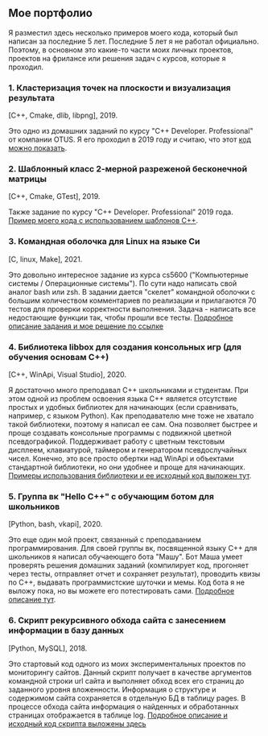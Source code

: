 ## Мое портфолио
Я разместил здесь несколько примеров моего кода, который был написан за последние 5 лет. Последние 5 лет я не работал официально. Поэтому, в основном это какие-то части моих личных проектов, проектов на фрилансе или решения задач с курсов, которые я проходил.

### 1. Кластеризация точек на плоскости и визуализация результата 
[C++, Cmake, dlib, libpng], 2019. 

Это одно из домашних заданий по курсу "С++ Developer. Professional" от компании OTUS. Я его проходил в 2019 году и считаю, что этот [код можно показать](https://github.com/zazicam/otus-cpp-hw15).

### 2. Шаблонный класс 2-мерной разреженой бесконечной матрицы 
[С++, Cmake, GTest], 2019.

Также задание по курсу "С++ Developer. Professional" 2019 года. [Пример моего кода с использованием шаблонов С++](https://github.com/zazicam/otus-cpp-hw6).

### 3. Командная оболочка для Linux на языке Си
[C, linux, Make], 2021.

Это довольно интересное задание из курса cs5600 ("Компьютерные системы / Операционные системы"). По сути надо написать свой аналог bash или zsh. В задании дается "скелет" командной оболочки с большим количеством комментариев по реализации и прилагаются 70 тестов для проверки корректности выполнения. Задача - написать все недостающие функции так, чтобы прошли все тесты. [Подробное описание задания и мое решение по ссылке](https://github.com/zazicam/simple-shell)

### 4. Библиотека libbox для создания консольных игр (для обучения основам С++)
[C++, WinApi, Visual Studio], 2020.

Я достаточно много преподавал С++ школьниками и студентам. При этом одной из проблем освоения языка С++ является отсутствие простых и удобных библиотек для начинающих (если сравнивать, например, с языком Python). Как преподавателю мне тоже не хватало такой библиотеки, поэтому я написал ее сам. Она позволяет быстрее и проще создавать консольные программы с подвижной цветной псевдографикой. Поддерживает работу с цветным текстовым дисплеем, клавиатурой, таймером и генератором псевдослучайных чисел. Конечно, это все просто обертки над WinApi и объектами стандартной библиотеки, но они удобнее и проще для начинающих. [Примеры использования библиотеки и ее исходный код  выложен тут](https://github.com/zazicam/libbox).

### 5. Группа вк "Hello С++" c обучающим ботом для школьников
[Python, bash, vkapi], 2020.

Это еще один мой проект, связанный с преподаванием программирования. Для своей группы вк, посвященной языку С++ для школьников я написал обучаеющего бота "Машу". Бот Маша умеет проверять решения домашних заданий (компилирует код, прогоняет через тесты, отправляет отчет и сохраняет результат), проводить квизы по С++, выдавать программистские шуточки и мемы. Код бота я не выложу пока, но вы можете его потестировать сами. [Подробное описание тут](https://github.com/zazicam/my_portfolio/blob/main/texts/vkbot.md).

### 6. Скрипт рекурсивного обхода сайта c занесением информации в базу данных
[Python, MySQL], 2018.

Это стартовый код одного из моих экспериментальных проектов по мониторингу сайтов. Данный скрипт получает в качестве аргументов командной строки url сайта и выполняет обход всех его страниц до заданного уровня вложенности. Информация о структуре и содержимом сайта сохраняется в отдельную БД в таблицу pages. В процессе обхода сайта информация о найденных и обработанных страницах отображается в таблице log. [Подробное описание и исходный код скрипта выложены здесь](https://github.com/zazicam/webot)
